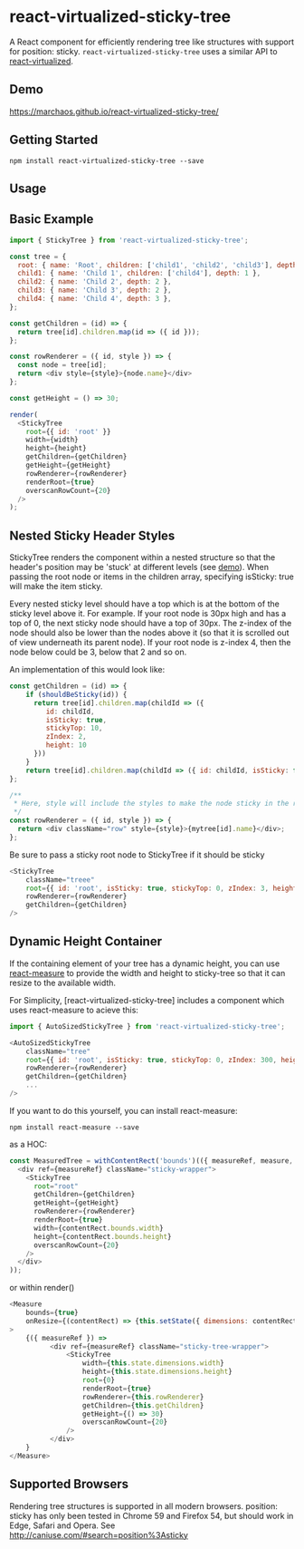 # react-virtualized-sticky-tree
A React component for efficiently rendering tree like structures with support for position: sticky. `react-virtualized-sticky-tree` uses a similar API to [react-virtualized](https://github.com/bvaughn/react-virtualized).

## Demo

https://marchaos.github.io/react-virtualized-sticky-tree/

## Getting Started

`npm install react-virtualized-sticky-tree --save`

## Usage

## Basic Example

```js
import { StickyTree } from 'react-virtualized-sticky-tree';

const tree = {
  root: { name: 'Root', children: ['child1', 'child2', 'child3'], depth: 0 },
  child1: { name: 'Child 1', children: ['child4'], depth: 1 },
  child2: { name: 'Child 2', depth: 2 },
  child3: { name: 'Child 3', depth: 2 },
  child4: { name: 'Child 4', depth: 3 },
};

const getChildren = (id) => {
  return tree[id].children.map(id => ({ id }));
};

const rowRenderer = ({ id, style }) => {
  const node = tree[id];
  return <div style={style}>{node.name}</div>
};

const getHeight = () => 30;

render(
  <StickyTree
    root={{ id: 'root' }}
    width={width}
    height={height}
    getChildren={getChildren}
    getHeight={getHeight}
    rowRenderer={rowRenderer}
    renderRoot={true}
    overscanRowCount={20}
  />
);
```

## Nested Sticky Header Styles

StickyTree renders the component within a nested structure so that the header's position may be 'stuck' at different levels (see [demo](https://marchaos.github.io/react-virtualized-sticky-tree/)). When passing the root node or items in the children array, specifying isSticky: true will make the item sticky.

Every nested sticky level should have a top which is at the bottom of the sticky level above it. For example. If your root node is 30px high and has a top of 0, the next sticky node should have a top of 30px. The z-index of the node should also be lower than the nodes above it (so that it is scrolled out of view underneath its parent node). If your root node is z-index 4, then the node below could be 3, below that 2 and so on.

An implementation of this would look like:

```js
const getChildren = (id) => {
    if (shouldBeSticky(id)) {
      return tree[id].children.map(childId => ({
         id: childId, 
         isSticky: true,
         stickyTop: 10,
         zIndex: 2, 
         height: 10
      }))
    }
    return tree[id].children.map(childId => ({ id: childId, isSticky: false, height: 10 }))
};

/**
 * Here, style will include the styles to make the node sticky in the right position. 
 */
const rowRenderer = ({ id, style }) => {
  return <div className="row" style={style}>{mytree[id].name}</div>;
};
```

Be sure to pass a sticky root node to StickyTree if it should be sticky

```js
<StickyTree
    className="treee"
    root={{ id: 'root', isSticky: true, stickyTop: 0, zIndex: 3, height: 10 }}
    rowRenderer={rowRenderer}
    getChildren={getChildren}
/>
```

## Dynamic Height Container

If the containing element of your tree has a dynamic height, you can use [react-measure](https://github.com/souporserious/react-measure) to provide the width and height to sticky-tree so that it can resize to the available width.

For Simplicity, [react-virtualized-sticky-tree] includes a component which uses react-measure to acieve this:

```js
import { AutoSizedStickyTree } from 'react-virtualized-sticky-tree';

<AutoSizedStickyTree
    className="tree"
    root={{ id: 'root', isSticky: true, stickyTop: 0, zIndex: 300, height: PARENT_NODE_HEIGHT }}
    rowRenderer={rowRenderer}
    getChildren={getChildren}
    ...
/>
```

If you want to do this yourself, you can install react-measure:

`npm install react-measure --save`

as a HOC:
```js
const MeasuredTree = withContentRect('bounds')(({ measureRef, measure, contentRect }) => (
  <div ref={measureRef} className="sticky-wrapper">
    <StickyTree
      root="root"
      getChildren={getChildren}
      getHeight={getHeight}
      rowRenderer={rowRenderer}
      renderRoot={true}
      width={contentRect.bounds.width}
      height={contentRect.bounds.height}
      overscanRowCount={20}
    />
  </div>
));
```
or within render()

```js
<Measure
    bounds={true}
    onResize={(contentRect) => {this.setState({ dimensions: contentRect.bounds });}}
>
    {({ measureRef }) => 
          <div ref={measureRef} className="sticky-tree-wrapper">
              <StickyTree
                  width={this.state.dimensions.width}
                  height={this.state.dimensions.height}
                  root={0}
                  renderRoot={true}
                  rowRenderer={this.rowRenderer}
                  getChildren={this.getChildren}
                  getHeight={() => 30}
                  overscanRowCount={20}
              />
          </div>
    }
</Measure>
```

## Supported Browsers

Rendering tree structures is supported in all modern browsers. position: sticky has only been tested in Chrome 59 and Firefox 54, but should work in Edge, Safari and Opera. See http://caniuse.com/#search=position%3Asticky
